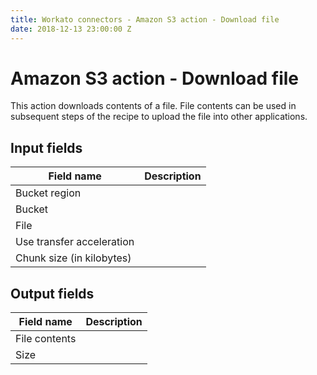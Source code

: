 ```yaml
---
title: Workato connectors - Amazon S3 action - Download file
date: 2018-12-13 23:00:00 Z
---
```


# Amazon S3 action - Download file
This action downloads contents of a file. File contents can be used in subsequent steps of the recipe to upload the file into other applications.

## Input fields
| Field name | Description |
|---|---|
| Bucket region |  |
| Bucket |  |
| File |  |
| Use transfer acceleration |  |
| Chunk size (in kilobytes) |  |

## Output fields
| Field name | Description |
|---|---|
| File contents |  |
| Size |  |
